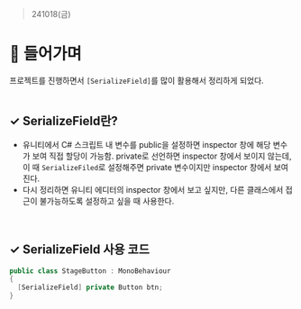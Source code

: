 ﻿> 241018(금)

# 📍 들어가며
프로젝트를 진행하면서 `[SerializeField]`를 많이 활용해서 정리하게 되었다.
<br><br>


## ✓ SerializeField란?
- 유니티에서 C# 스크립트 내 변수를 public을 설정하면 inspector 창에 해당 변수가 보여 직접 할당이 가능함. private로 선언하면 inspector 창에서 보이지 않는데, 이 때 `SerializeFiled`로 설정해주면 private 변수이지만 inspector 창에서 보여진다.
- 다시 정리하면 유니티 에디터의 inspector 창에서 보고 싶지만, 다른 클래스에서 접근이 불가능하도록 설정하고 싶을 때 사용한다.
<br>

## ✓ SerializeField 사용 코드
```C#
public class StageButton : MonoBehaviour
{
  [SerializeField] private Button btn;
}
```


